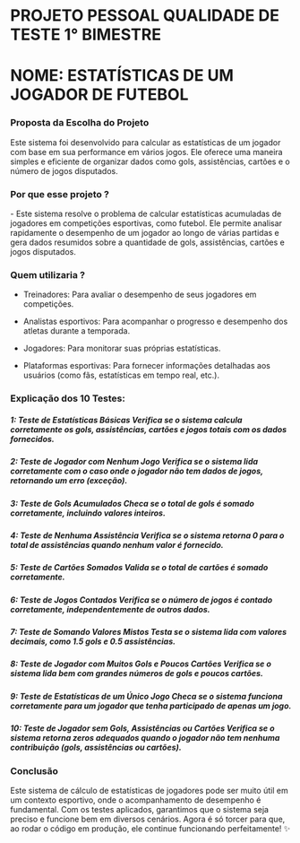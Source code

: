 # PROJETO PESSOAL QUALIDADE DE TESTE 1° BIMESTRE 
# NOME: ESTATÍSTICAS DE UM JOGADOR DE FUTEBOL 
<h3>Proposta da Escolha do Projeto</h3>
Este sistema foi desenvolvido para calcular as estatísticas de um jogador com base em sua performance em vários jogos. Ele oferece uma maneira simples e eficiente de organizar dados como gols, assistências, cartões e o número de jogos disputados.
 
 <h3>Por que esse projeto ?</h3>
- Este sistema resolve o problema de calcular estatísticas acumuladas de jogadores em competições esportivas, como futebol. Ele permite analisar rapidamente o desempenho de um jogador ao longo de várias partidas e gera dados resumidos sobre a quantidade de gols, assistências, cartões e jogos disputados.

<h3> Quem utilizaria ?</h3>

- Treinadores: Para avaliar o desempenho de seus jogadores em competições.

- Analistas esportivos: Para acompanhar o progresso e desempenho dos atletas durante a temporada.

- Jogadores: Para monitorar suas próprias estatísticas.

- Plataformas esportivas: Para fornecer informações detalhadas aos usuários (como fãs, estatísticas em tempo real, etc.).

<h3>Explicação dos 10 Testes:</h3>

<h5>1: Teste de Estatísticas Básicas Verifica se o sistema calcula corretamente os gols, assistências, cartões e jogos totais com os dados fornecidos.</h5>

<h5>2: Teste de Jogador com Nenhum Jogo Verifica se o sistema lida corretamente com o caso onde o jogador não tem dados de jogos, retornando um erro (exceção).</h5>

<h5>3: Teste de Gols Acumulados Checa se o total de gols é somado corretamente, incluindo valores inteiros.</h5>

<h5>4: Teste de Nenhuma Assistência Verifica se o sistema retorna 0 para o total de assistências quando nenhum valor é fornecido.</h5>

<h5>5: Teste de Cartões Somados Valida se o total de cartões é somado corretamente.</h5>

<h5>6: Teste de Jogos Contados Verifica se o número de jogos é contado corretamente, independentemente de outros dados.
 </h5>

<h5>7: Teste de Somando Valores Mistos Testa se o sistema lida com valores decimais, como 1.5 gols e 0.5 assistências.</h5>

<h5>8: Teste de Jogador com Muitos Gols e Poucos Cartões Verifica se o sistema lida bem com grandes números de gols e poucos cartões.</h5>

<h5>9: Teste de Estatísticas de um Único Jogo Checa se o sistema funciona corretamente para um jogador que tenha participado de apenas um jogo.</h5>

<h5>10: Teste de Jogador sem Gols, Assistências ou Cartões Verifica se o sistema retorna zeros adequados quando o jogador não tem nenhuma contribuição (gols, assistências ou cartões).</h5>

<h3>Conclusão</h3>
Este sistema de cálculo de estatísticas de jogadores pode ser muito útil em um contexto esportivo, onde o acompanhamento de desempenho é fundamental. Com os testes aplicados, garantimos que o sistema seja preciso e funcione bem em diversos cenários. Agora é só torcer para que, ao rodar o código em produção, ele continue funcionando perfeitamente! ✨

